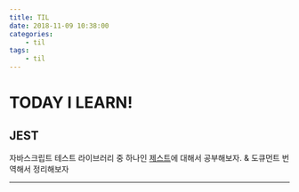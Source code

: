 ```yaml
---
title: TIL
date: 2018-11-09 10:38:00
categories:
    - til
tags:
    - til
---
```


# TODAY I LEARN!

## JEST
자바스크립트 테스트 라이브러리 중 하나인 [제스트](https://jestjs.io/en/)에 대해서 공부해보자. & 도큐먼트 번역해서 정리해보자

---

